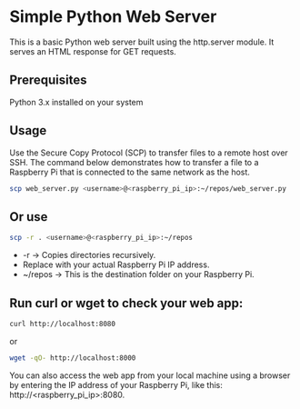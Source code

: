 # Simple Python Web Server

This is a basic Python web server built using the http.server module. It serves an HTML response for GET requests.
## Prerequisites

Python 3.x installed on your system

## Usage
Use the Secure Copy Protocol (SCP) to transfer files to a remote host over SSH. The command below demonstrates how to transfer a file to a Raspberry Pi that is connected to the same network as the host.
```bash
scp web_server.py <username>@<raspberry_pi_ip>:~/repos/web_server.py
```
## Or use 

```bash
scp -r . <username>@<raspberry_pi_ip>:~/repos
```
 - -r → Copies directories recursively.  
 - Replace <raspberry-pi-ip> with your actual Raspberry Pi IP address.  
 - ~/repos → This is the destination folder on your Raspberry Pi.

## Run curl or wget to check your web app:

```bash
curl http://localhost:8080
```
or 
```bash
wget -qO- http://localhost:8000
```
You can also access the web app from your local machine using a browser by entering the IP address of your Raspberry Pi,
like this: http://<raspberry_pi_ip>:8080.

